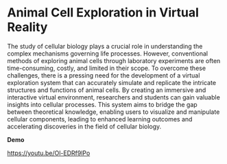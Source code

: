 # Animal Cell Exploration in Virtual Reality
The study of cellular biology plays a crucial role in understanding the complex mechanisms governing life processes. However, conventional methods of exploring animal cells through laboratory experiments are often time-consuming, costly, and limited in their scope. To overcome these challenges, there is a pressing need for the development of a virtual exploration system that can accurately simulate and replicate the intricate structures and functions of animal cells. By creating an immersive and interactive virtual environment, researchers and students can gain valuable insights into cellular processes. This system aims to bridge the gap between theoretical knowledge, enabling users to visualize and manipulate cellular components, leading to enhanced learning outcomes and accelerating discoveries in the field of cellular biology.

**Demo**

https://youtu.be/Ol-EDRf9lPo
